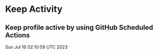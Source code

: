 # Keep Activity 
Keep profile active by using GitHub Scheduled Actions
--- 
Sun Jul 16 02:10:59 UTC 2023